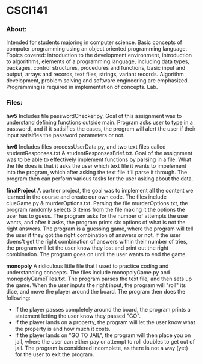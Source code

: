 # CSCI141

### About:
Intended for students majoring in computer science. Basic concepts of computer programming using an object oriented programming language. 
Topics covered: introduction to the development environment, introduction to algorithms, elements of a programming language, including 
data types, packages, control structures, procedures and functions, basic input and output, arrays and records, text files, strings, 
variant records. Algorithm development, problem solving and software engineering are emphasized. Programming is required in implementation 
of concepts. Lab.

### Files:
**hw5**
Includes file passwordChecker.py. Goal of this assignment was to understand defining functions outside main. Program asks user to type in
a password, and if it satisifies the cases, the program will alert the user if their input satisifies the password parameters or not.

**hw6**
Includes files processUserData.py, and two text files called studentResponses.txt & studentResponsesBrief.txt. Goal of the assignment
was to be able to effectively implement functions by parsing in a file. What the file does is that it asks the user which text file it 
wants to impelement into the program, which after asking the text file it'll parse it through. The program then can perform various tasks
for the user asking about the data.

**finalProject**
A partner project, the goal was to implement all the content we learned in the course and create our own code. The files include
clueGame.py & murderOptions.txt. Parsing the file murderOptions.txt, the program randomly selects 3 items from the file making it
the options the user has to guess. The program asks for the number of attempts the user wants, and after it asks, the program prints
six options of what is not the right answers. The program is a guessing game, where the program will tell the user if they got the 
right combination of answers or not. If the user doens't get the right combination of answers within their number of tries, the program
will let the user know they lost and print out the right combination. The program goes on until the user wants to end the game.

**monopoly**
A ridiculous little file that I used to practice coding and understanding concepts. The files include monopolyGame.py and
monopolyGameTiles.txt. The program parses the text file, and then sets up the game. When the user inputs the right input, the 
program will "roll" its dice, and move the player around the board. The program then does the following:
  * If the player passes completely around the board, the program prints a statement letting the user know they passed "GO".
  * If the player lands on a property, the program will let the user know what the property is and how much it costs.
  * If the player lands on "GO TO JAIL", the program will then place you on jail, where the user can either pay or attempt to roll 
    doubles to get out of jail.
The program is considered incomplete, as there is not a way (yet) for the user to exit the program.

